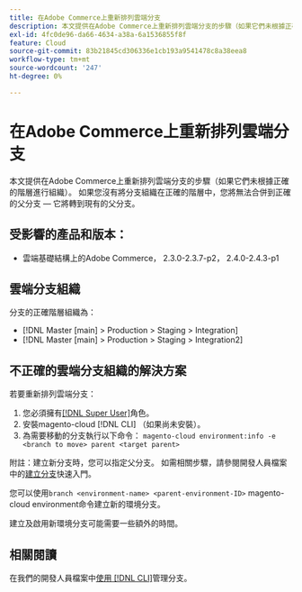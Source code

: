 ```yaml
---
title: 在Adobe Commerce上重新排列雲端分支
description: 本文提供在Adobe Commerce上重新排列雲端分支的步驟（如果它們未根據正確的階層進行組織）。 如果您沒有將分支組織在正確的階層中，您將無法合併到正確的父分支 — 它將轉到現有的父分支。
exl-id: 4fc0de96-da66-4634-a38a-6a1536855f8f
feature: Cloud
source-git-commit: 83b21845cd306336e1cb193a9541478c8a38eea8
workflow-type: tm+mt
source-wordcount: '247'
ht-degree: 0%

---
```


# 在Adobe Commerce上重新排列雲端分支

本文提供在Adobe Commerce上重新排列雲端分支的步驟（如果它們未根據正確的階層進行組織）。 如果您沒有將分支組織在正確的階層中，您將無法合併到正確的父分支 — 它將轉到現有的父分支。

## 受影響的產品和版本：

* 雲端基礎結構上的Adobe Commerce， 2.3.0-2.3.7-p2， 2.4.0-2.4.3-p1

## 雲端分支組織

分支的正確階層組織為：

* [!DNL Master [main] > Production > Staging > Integration]
* [!DNL Master [main] > Production > Staging > Integration2]

## 不正確的雲端分支組織的解決方案

若要重新排列雲端分支：

1. 您必須擁有[[!DNL Super User]](https://experienceleague.adobe.com/docs/commerce-cloud-service/user-guide/project/user-access.html)角色。
1. 安裝magento-cloud [!DNL CLI] （如果尚未安裝）。
1. 為需要移動的分支執行以下命令：
   `magento-cloud environment:info -e <branch to move> parent <target parent>`

附註：建立新分支時，您可以指定父分支。 如需相關步驟，請參閱開發人員檔案中的[建立分支](https://devdocs.magento.com/cloud/env/environments-start.html#getstarted)快速入門。

您可以使用`branch <environment-name> <parent-environment-ID>` magento-cloud environment命令建立新的環境分支。

建立及啟用新環境分支可能需要一些額外的時間。

## 相關閱讀

在我們的開發人員檔案中[使用 [!DNL CLI]](https://devdocs.magento.com/cloud/env/environments-start.html)管理分支。
